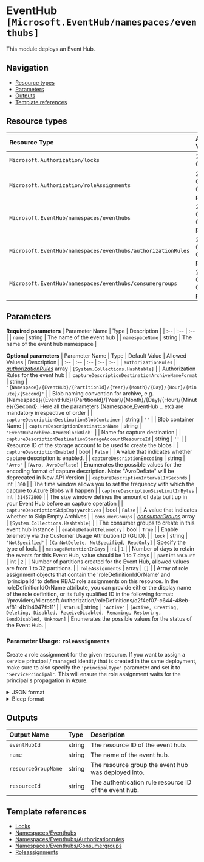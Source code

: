 # EventHub `[Microsoft.EventHub/namespaces/eventhubs]`

This module deploys an Event Hub.

## Navigation

- [Resource types](#Resource-types)
- [Parameters](#Parameters)
- [Outputs](#Outputs)
- [Template references](#Template-references)

## Resource types

| Resource Type | API Version |
| :-- | :-- |
| `Microsoft.Authorization/locks` | 2017-04-01 |
| `Microsoft.Authorization/roleAssignments` | 2021-04-01-preview |
| `Microsoft.EventHub/namespaces/eventhubs` | 2021-06-01-preview |
| `Microsoft.EventHub/namespaces/eventhubs/authorizationRules` | 2021-06-01-preview |
| `Microsoft.EventHub/namespaces/eventhubs/consumergroups` | 2021-06-01-preview |

## Parameters

**Required parameters**
| Parameter Name | Type | Description |
| :-- | :-- | :-- |
| `name` | string | The name of the event hub |
| `namespaceName` | string | The name of the event hub namespace |

**Optional parameters**
| Parameter Name | Type | Default Value | Allowed Values | Description |
| :-- | :-- | :-- | :-- | :-- |
| `authorizationRules` | _[authorizationRules](authorizationRules/readme.md)_ array | `[System.Collections.Hashtable]` |  | Authorization Rules for the event hub |
| `captureDescriptionDestinationArchiveNameFormat` | string | `'{Namespace}/{EventHub}/{PartitionId}/{Year}/{Month}/{Day}/{Hour}/{Minute}/{Second}'` |  | Blob naming convention for archive, e.g. {Namespace}/{EventHub}/{PartitionId}/{Year}/{Month}/{Day}/{Hour}/{Minute}/{Second}. Here all the parameters (Namespace,EventHub .. etc) are mandatory irrespective of order |
| `captureDescriptionDestinationBlobContainer` | string | `''` |  | Blob container Name |
| `captureDescriptionDestinationName` | string | `'EventHubArchive.AzureBlockBlob'` |  | Name for capture destination |
| `captureDescriptionDestinationStorageAccountResourceId` | string | `''` |  | Resource ID of the storage account to be used to create the blobs |
| `captureDescriptionEnabled` | bool | `False` |  | A value that indicates whether capture description is enabled. |
| `captureDescriptionEncoding` | string | `'Avro'` | `[Avro, AvroDeflate]` | Enumerates the possible values for the encoding format of capture description. Note: "AvroDeflate" will be deprecated in New API Version |
| `captureDescriptionIntervalInSeconds` | int | `300` |  | The time window allows you to set the frequency with which the capture to Azure Blobs will happen |
| `captureDescriptionSizeLimitInBytes` | int | `314572800` |  | The size window defines the amount of data built up in your Event Hub before an capture operation |
| `captureDescriptionSkipEmptyArchives` | bool | `False` |  | A value that indicates whether to Skip Empty Archives |
| `consumerGroups` | _[consumerGroups](consumerGroups/readme.md)_ array | `[System.Collections.Hashtable]` |  | The consumer groups to create in this event hub instance |
| `enableDefaultTelemetry` | bool | `True` |  | Enable telemetry via the Customer Usage Attribution ID (GUID). |
| `lock` | string | `'NotSpecified'` | `[CanNotDelete, NotSpecified, ReadOnly]` | Specify the type of lock. |
| `messageRetentionInDays` | int | `1` |  | Number of days to retain the events for this Event Hub, value should be 1 to 7 days |
| `partitionCount` | int | `2` |  | Number of partitions created for the Event Hub, allowed values are from 1 to 32 partitions. |
| `roleAssignments` | array | `[]` |  | Array of role assignment objects that contain the 'roleDefinitionIdOrName' and 'principalId' to define RBAC role assignments on this resource. In the roleDefinitionIdOrName attribute, you can provide either the display name of the role definition, or its fully qualified ID in the following format: '/providers/Microsoft.Authorization/roleDefinitions/c2f4ef07-c644-48eb-af81-4b1b4947fb11' |
| `status` | string | `'Active'` | `[Active, Creating, Deleting, Disabled, ReceiveDisabled, Renaming, Restoring, SendDisabled, Unknown]` | Enumerates the possible values for the status of the Event Hub. |


### Parameter Usage: `roleAssignments`

Create a role assignment for the given resource. If you want to assign a service principal / managed identity that is created in the same deployment, make sure to also specify the `'principalType'` parameter and set it to `'ServicePrincipal'`. This will ensure the role assignment waits for the principal's propagation in Azure.

<details>

<summary>JSON format</summary>

```json
"roleAssignments": {
    "value": [
        {
            "roleDefinitionIdOrName": "Reader",
            "description": "Reader Role Assignment",
            "principalIds": [
                "12345678-1234-1234-1234-123456789012", // object 1
                "78945612-1234-1234-1234-123456789012" // object 2
            ]
        },
        {
            "roleDefinitionIdOrName": "/providers/Microsoft.Authorization/roleDefinitions/c2f4ef07-c644-48eb-af81-4b1b4947fb11",
            "principalIds": [
                "12345678-1234-1234-1234-123456789012" // object 1
            ],
            "principalType": "ServicePrincipal"
        }
    ]
}
```

</details>

<details>

<summary>Bicep format</summary>

```bicep
roleAssignments: [
    {
        roleDefinitionIdOrName: 'Reader'
        description: 'Reader Role Assignment'
        principalIds: [
            '12345678-1234-1234-1234-123456789012' // object 1
            '78945612-1234-1234-1234-123456789012' // object 2
        ]
    }
    {
        roleDefinitionIdOrName: '/providers/Microsoft.Authorization/roleDefinitions/c2f4ef07-c644-48eb-af81-4b1b4947fb11'
        principalIds: [
            '12345678-1234-1234-1234-123456789012' // object 1
        ]
        principalType: 'ServicePrincipal'
    }
]
```

</details>
<p>

## Outputs

| Output Name | Type | Description |
| :-- | :-- | :-- |
| `eventHubId` | string | The resource ID of the event hub. |
| `name` | string | The name of the event hub. |
| `resourceGroupName` | string | The resource group the event hub was deployed into. |
| `resourceId` | string | The authentication rule resource ID of the event hub. |

## Template references

- [Locks](https://docs.microsoft.com/en-us/azure/templates/Microsoft.Authorization/2017-04-01/locks)
- [Namespaces/Eventhubs](https://docs.microsoft.com/en-us/azure/templates/Microsoft.EventHub/2021-06-01-preview/namespaces/eventhubs)
- [Namespaces/Eventhubs/Authorizationrules](https://docs.microsoft.com/en-us/azure/templates/Microsoft.EventHub/2021-06-01-preview/namespaces/eventhubs/authorizationRules)
- [Namespaces/Eventhubs/Consumergroups](https://docs.microsoft.com/en-us/azure/templates/Microsoft.EventHub/2021-06-01-preview/namespaces/eventhubs/consumergroups)
- [Roleassignments](https://docs.microsoft.com/en-us/azure/templates/Microsoft.Authorization/roleAssignments)
